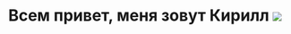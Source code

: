 <h1 align='center'>Всем привет, меня зовут Кирилл
  <img src="https://i.gifer.com/6YvU.gif" />
<h1>
